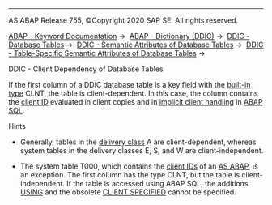   

* * *

AS ABAP Release 755, ©Copyright 2020 SAP SE. All rights reserved.

[ABAP - Keyword Documentation](javascript:call_link\('abenabap.htm'\)) →  [ABAP - Dictionary (DDIC)](javascript:call_link\('abenabap_dictionary.htm'\)) →  [DDIC - Database Tables](javascript:call_link\('abenddic_database_tables.htm'\)) →  [DDIC - Semantic Attributes of Database Tables](javascript:call_link\('abenddic_database_tables_sema.htm'\)) →  [DDIC - Table-Specific Semantic Attributes of Database Tables](javascript:call_link\('abenddic_database_tables_semasspec.htm'\)) → 

DDIC - Client Dependency of Database Tables

If the first column of a DDIC database table is a key field with the [built-in type](javascript:call_link\('abenddic_builtin_types.htm'\)) CLNT, the table is client-dependent. In this case, the column contains the [client ID](javascript:call_link\('abenclient_identifier_glosry.htm'\) "Glossary Entry") evaluated in client copies and in [implicit client handling](javascript:call_link\('abenopen_sql_client_handling.htm'\)) in [ABAP SQL](javascript:call_link\('abenabap_sql_glosry.htm'\) "Glossary Entry").

Hints

-   Generally, tables in the [delivery class](javascript:call_link\('abenddic_database_tables_delivery.htm'\)) A are client-dependent, whereas system tables in the delivery classes E, S, and W are client-independent.

-   The system table T000, which contains the [client IDs](javascript:call_link\('abenclient_identifier_glosry.htm'\) "Glossary Entry") of an [AS ABAP](javascript:call_link\('abenas_abap_glosry.htm'\) "Glossary Entry"), is an exception. The first column has the type CLNT, but the table is client-independent. If the table is accessed using ABAP SQL, the additions [USING](javascript:call_link\('abapselect_client.htm'\)) and the obsolete [CLIENT SPECIFIED](javascript:call_link\('abapselect_client.htm'\)) cannot be specified.